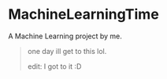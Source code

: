 # MachineLearningTime
A Machine Learning project by me.


> one day ill get to this lol.
>
> edit: I got to it :D
